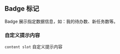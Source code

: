 <div class="demo-header">
<p class="overviewicon">
  <span class="wapi-form-badge"/>
</p>

## Badge 标记

<nova-uxlink widget-name="Badge"></nova-uxlink>

Badge 展示指定数据信息，如：我的待办数、新任务数等。
</div>

### 自定义提示内容

`content slot` 自定义提示内容

<nova-demo-view link="badge/slot-content.vue"></nova-demo-view>

<br>
